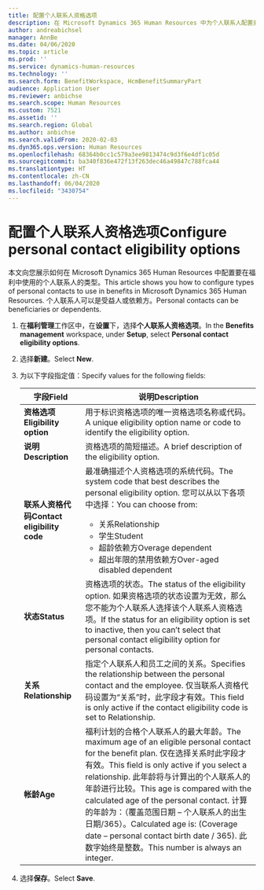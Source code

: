 ```yaml
---
title: 配置个人联系人资格选项
description: 在 Microsoft Dynamics 365 Human Resources 中为个人联系人配置资格选项。 个人联系人可以是受益人或依赖方。
author: andreabichsel
manager: AnnBe
ms.date: 04/06/2020
ms.topic: article
ms.prod: ''
ms.service: dynamics-human-resources
ms.technology: ''
ms.search.form: BenefitWorkspace, HcmBenefitSummaryPart
audience: Application User
ms.reviewer: anbichse
ms.search.scope: Human Resources
ms.custom: 7521
ms.assetid: ''
ms.search.region: Global
ms.author: anbichse
ms.search.validFrom: 2020-02-03
ms.dyn365.ops.version: Human Resources
ms.openlocfilehash: 68364b0cc1c579a3ee9813474c9d3f6e4df1c05d
ms.sourcegitcommit: ba340f836e472f13f263dec46a49847c788fca44
ms.translationtype: HT
ms.contentlocale: zh-CN
ms.lasthandoff: 06/04/2020
ms.locfileid: "3430754"
---
```

# <a name="configure-personal-contact-eligibility-options"></a><span data-ttu-id="6a164-104">配置个人联系人资格选项</span><span class="sxs-lookup"><span data-stu-id="6a164-104">Configure personal contact eligibility options</span></span>

<span data-ttu-id="6a164-105">本文向您展示如何在 Microsoft Dynamics 365 Human Resources 中配置要在福利中使用的个人联系人的类型。</span><span class="sxs-lookup"><span data-stu-id="6a164-105">This article shows you how to configure types of personal contacts to use in benefits in Microsoft Dynamics 365 Human Resources.</span></span> <span data-ttu-id="6a164-106">个人联系人可以是受益人或依赖方。</span><span class="sxs-lookup"><span data-stu-id="6a164-106">Personal contacts can be beneficiaries or dependents.</span></span> 

1. <span data-ttu-id="6a164-107">在**福利管理**工作区中，在**设置**下，选择**个人联系人资格选项**。</span><span class="sxs-lookup"><span data-stu-id="6a164-107">In the **Benefits management** workspace, under **Setup**, select **Personal contact eligibility options**.</span></span>

2. <span data-ttu-id="6a164-108">选择**新建**。</span><span class="sxs-lookup"><span data-stu-id="6a164-108">Select **New**.</span></span>

3. <span data-ttu-id="6a164-109">为以下字段指定值：</span><span class="sxs-lookup"><span data-stu-id="6a164-109">Specify values for the following fields:</span></span>

   | <span data-ttu-id="6a164-110">字段</span><span class="sxs-lookup"><span data-stu-id="6a164-110">Field</span></span> | <span data-ttu-id="6a164-111">说明</span><span class="sxs-lookup"><span data-stu-id="6a164-111">Description</span></span> |
   | --- | --- |
   | <span data-ttu-id="6a164-112">**资格选项**</span><span class="sxs-lookup"><span data-stu-id="6a164-112">**Eligibility option**</span></span> | <span data-ttu-id="6a164-113">用于标识资格选项的唯一资格选项名称或代码。</span><span class="sxs-lookup"><span data-stu-id="6a164-113">A unique eligibility option name or code to identify the eligibility option.</span></span> |
   | <span data-ttu-id="6a164-114">**说明**</span><span class="sxs-lookup"><span data-stu-id="6a164-114">**Description**</span></span> | <span data-ttu-id="6a164-115">资格选项的简短描述。</span><span class="sxs-lookup"><span data-stu-id="6a164-115">A brief description of the eligibility option.</span></span> |
   | <span data-ttu-id="6a164-116">**联系人资格代码**</span><span class="sxs-lookup"><span data-stu-id="6a164-116">**Contact eligibility code**</span></span> | <span data-ttu-id="6a164-117">最准确描述个人资格选项的系统代码。</span><span class="sxs-lookup"><span data-stu-id="6a164-117">The system code that best describes the personal eligibility option.</span></span> <span data-ttu-id="6a164-118">您可以从以下各项中选择：</span><span class="sxs-lookup"><span data-stu-id="6a164-118">You can choose from:</span></span> <ul><li><span data-ttu-id="6a164-119">关系</span><span class="sxs-lookup"><span data-stu-id="6a164-119">Relationship</span></span></li><li><span data-ttu-id="6a164-120">学生</span><span class="sxs-lookup"><span data-stu-id="6a164-120">Student</span></span></li><li><span data-ttu-id="6a164-121">超龄依赖方</span><span class="sxs-lookup"><span data-stu-id="6a164-121">Overage dependent</span></span></li><li><span data-ttu-id="6a164-122">超出年限的禁用依赖方</span><span class="sxs-lookup"><span data-stu-id="6a164-122">Over-aged disabled dependent</span></span></li></ul> |
   | <span data-ttu-id="6a164-123">**状态**</span><span class="sxs-lookup"><span data-stu-id="6a164-123">**Status**</span></span> | <span data-ttu-id="6a164-124">资格选项的状态。</span><span class="sxs-lookup"><span data-stu-id="6a164-124">The status of the eligibility option.</span></span> <span data-ttu-id="6a164-125">如果资格选项的状态设置为无效，那么您不能为个人联系人选择该个人联系人资格选项。</span><span class="sxs-lookup"><span data-stu-id="6a164-125">If the status for an eligibility option is set to inactive, then you can’t select that personal contact eligibility option for personal contacts.</span></span> |
   | <span data-ttu-id="6a164-126">**关系**</span><span class="sxs-lookup"><span data-stu-id="6a164-126">**Relationship**</span></span> | <span data-ttu-id="6a164-127">指定个人联系人和员工之间的关系。</span><span class="sxs-lookup"><span data-stu-id="6a164-127">Specifies the relationship between the personal contact and the employee.</span></span> <span data-ttu-id="6a164-128">仅当联系人资格代码设置为“关系”时，此字段才有效。</span><span class="sxs-lookup"><span data-stu-id="6a164-128">This field is only active if the contact eligibility code is set to Relationship.</span></span> |
   | <span data-ttu-id="6a164-129">**帐龄**</span><span class="sxs-lookup"><span data-stu-id="6a164-129">**Age**</span></span> | <span data-ttu-id="6a164-130">福利计划的合格个人联系人的最大年龄。</span><span class="sxs-lookup"><span data-stu-id="6a164-130">The maximum age of an eligible personal contact for the benefit plan.</span></span> <span data-ttu-id="6a164-131">仅在选择关系时此字段才有效。</span><span class="sxs-lookup"><span data-stu-id="6a164-131">This field is only active if you select a relationship.</span></span> <span data-ttu-id="6a164-132">此年龄将与计算出的个人联系人的年龄进行比较。</span><span class="sxs-lookup"><span data-stu-id="6a164-132">This age is compared with the calculated age of the personal contact.</span></span> <span data-ttu-id="6a164-133">计算的年龄为：（覆盖范围日期 – 个人联系人的出生日期/365）。</span><span class="sxs-lookup"><span data-stu-id="6a164-133">Calculated age is: (Coverage date – personal contact birth date / 365).</span></span> <span data-ttu-id="6a164-134">此数字始终是整数。</span><span class="sxs-lookup"><span data-stu-id="6a164-134">This number is always an integer.</span></span> |

4. <span data-ttu-id="6a164-135">选择**保存**。</span><span class="sxs-lookup"><span data-stu-id="6a164-135">Select **Save**.</span></span> 
